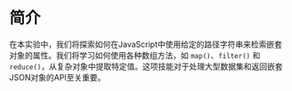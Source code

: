 # 简介

在本实验中，我们将探索如何在JavaScript中使用给定的路径字符串来检索嵌套对象的属性。我们将学习如何使用各种数组方法，如 `map()`、`filter()` 和 `reduce()`，从复杂对象中提取特定值。这项技能对于处理大型数据集和返回嵌套JSON对象的API至关重要。
